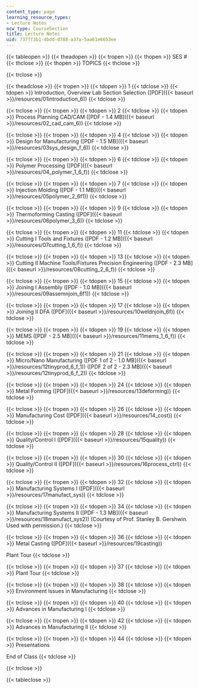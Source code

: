 ```yaml
---
content_type: page
learning_resource_types:
- Lecture Notes
ocw_type: CourseSection
title: Lecture Notes
uid: 737ff3b1-dbdd-d788-a37a-5aa61e6653ee
---
```


{{< tableopen >}}
{{< theadopen >}}
{{< tropen >}}
{{< thopen >}}
SES #
{{< thclose >}}
{{< thopen >}}
TOPICS
{{< thclose >}}

{{< trclose >}}

{{< theadclose >}}
{{< tropen >}}
{{< tdopen >}}
1
{{< tdclose >}}
{{< tdopen >}}
Introduction, Overview Lab Section Selection ([PDF]({{< baseurl >}}/resources/01introduction_6))
{{< tdclose >}}

{{< trclose >}}
{{< tropen >}}
{{< tdopen >}}
2
{{< tdclose >}}
{{< tdopen >}}
Process Planning CAD/CAM ([PDF - 1.4 MB]({{< baseurl >}}/resources/02_cad_cam_6))
{{< tdclose >}}

{{< trclose >}}
{{< tropen >}}
{{< tdopen >}}
4
{{< tdclose >}}
{{< tdopen >}}
Design for Manufacturing ([PDF - 1.5 MB]({{< baseurl >}}/resources/03sys_design_f_6))
{{< tdclose >}}

{{< trclose >}}
{{< tropen >}}
{{< tdopen >}}
6
{{< tdclose >}}
{{< tdopen >}}
Polymer Processing ([PDF]({{< baseurl >}}/resources/04_polymer_1_6_f))
{{< tdclose >}}

{{< trclose >}}
{{< tropen >}}
{{< tdopen >}}
7
{{< tdclose >}}
{{< tdopen >}}
Injection Molding ([PDF - 1.1 MB]({{< baseurl >}}/resources/05polymer_2_6f1))
{{< tdclose >}}

{{< trclose >}}
{{< tropen >}}
{{< tdopen >}}
9
{{< tdclose >}}
{{< tdopen >}}
Thermoforming Casting ([PDF]({{< baseurl >}}/resources/06polymer_3_6))
{{< tdclose >}}

{{< trclose >}}
{{< tropen >}}
{{< tdopen >}}
11
{{< tdclose >}}
{{< tdopen >}}
Cutting I Tools and Fixtures ([PDF - 1.2 MB]({{< baseurl >}}/resources/07cutting_1_6_f))
{{< tdclose >}}

{{< trclose >}}
{{< tropen >}}
{{< tdopen >}}
13
{{< tdclose >}}
{{< tdopen >}}
Cutting II Machine Tools/Fixtures Precision Engineering ([PDF - 2.3 MB]({{< baseurl >}}/resources/08cutting_2_6_f))
{{< tdclose >}}

{{< trclose >}}
{{< tropen >}}
{{< tdopen >}}
15
{{< tdclose >}}
{{< tdopen >}}
Joining I Assembly ([PDF - 1.0 MB]({{< baseurl >}}/resources/09assemnjoin_6f1))
{{< tdclose >}}

{{< trclose >}}
{{< tropen >}}
{{< tdopen >}}
17
{{< tdclose >}}
{{< tdopen >}}
Joining II DFA ([PDF]({{< baseurl >}}/resources/10weldnjoin_6f))
{{< tdclose >}}

{{< trclose >}}
{{< tropen >}}
{{< tdopen >}}
19
{{< tdclose >}}
{{< tdopen >}}
MEMS ([PDF - 2.5 MB]({{< baseurl >}}/resources/11mems_1_6_f))
{{< tdclose >}}

{{< trclose >}}
{{< tropen >}}
{{< tdopen >}}
21
{{< tdclose >}}
{{< tdopen >}}
Micro/Nano Manufacturing ([PDF 1 of 2 - 1.0 MB]({{< baseurl >}}/resources/12tinyprod_6_f_1)) ([PDF 2 of 2 - 2.3 MB]({{< baseurl >}}/resources/12tinyprod_6_f_2))
{{< tdclose >}}

{{< trclose >}}
{{< tropen >}}
{{< tdopen >}}
24
{{< tdclose >}}
{{< tdopen >}}
Metal Forming ([PDF]({{< baseurl >}}/resources/13deforming))
{{< tdclose >}}

{{< trclose >}}
{{< tropen >}}
{{< tdopen >}}
26
{{< tdclose >}}
{{< tdopen >}}
Manufacturing Cost ([PDF]({{< baseurl >}}/resources/14_cost))
{{< tdclose >}}

{{< trclose >}}
{{< tropen >}}
{{< tdopen >}}
28
{{< tdclose >}}
{{< tdopen >}}
Quality/Control I ([PDF]({{< baseurl >}}/resources/15quality))
{{< tdclose >}}

{{< trclose >}}
{{< tropen >}}
{{< tdopen >}}
30
{{< tdclose >}}
{{< tdopen >}}
Quality/Control II ([PDF]({{< baseurl >}}/resources/16process_ctrl))
{{< tdclose >}}

{{< trclose >}}
{{< tropen >}}
{{< tdopen >}}
32
{{< tdclose >}}
{{< tdopen >}}
Manufacturing Systems I ([PDF]({{< baseurl >}}/resources/17manufact_sys))
{{< tdclose >}}

{{< trclose >}}
{{< tropen >}}
{{< tdopen >}}
34
{{< tdclose >}}
{{< tdopen >}}
Manufacturing Systems II ([PDF - 1.3 MB]({{< baseurl >}}/resources/18manufact_sys2)) (Courtesy of Prof. Stanley B. Gershwin. Used with permission.)
{{< tdclose >}}

{{< trclose >}}
{{< tropen >}}
{{< tdopen >}}
36
{{< tdclose >}}
{{< tdopen >}}
Metal Casting ([PDF]({{< baseurl >}}/resources/19casting))  
  
Plant Tour
{{< tdclose >}}

{{< trclose >}}
{{< tropen >}}
{{< tdopen >}}
37
{{< tdclose >}}
{{< tdopen >}}
Plant Tour
{{< tdclose >}}

{{< trclose >}}
{{< tropen >}}
{{< tdopen >}}
38
{{< tdclose >}}
{{< tdopen >}}
Environment Issues in Manufacturing
{{< tdclose >}}

{{< trclose >}}
{{< tropen >}}
{{< tdopen >}}
40
{{< tdclose >}}
{{< tdopen >}}
Advances in Manufacturing I
{{< tdclose >}}

{{< trclose >}}
{{< tropen >}}
{{< tdopen >}}
42
{{< tdclose >}}
{{< tdopen >}}
Advances in Manufacturing II
{{< tdclose >}}

{{< trclose >}}
{{< tropen >}}
{{< tdopen >}}
44
{{< tdclose >}}
{{< tdopen >}}
Presentations  
  
End of Class
{{< tdclose >}}

{{< trclose >}}

{{< tableclose >}}